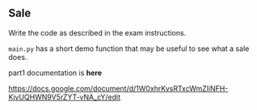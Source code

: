 ## Sale

Write the code as described in the exam instructions.

`main.py` has a short demo function that may be useful to see
what a sale does.

part1 documentation is **here**

<https://docs.google.com/document/d/1W0xhrKvsRTxcWmZliNFH-KjvUQHWN9V5rZYT-vNA_cY/edit>

